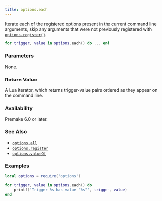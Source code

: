 ```yaml
---
title: options.each
---
```


Iterate each of the registered options present in the current command line arguments, skip any arguments that were not previously registered with [`options.register()`](register.md).

```lua
for trigger, value in options.each() do ... end
```

### Parameters

None.

### Return Value

A Lua iterator, which returns trigger-value pairs ordered as they appear on the command line.

### Availability

Premake 6.0 or later.

### See Also

* [`options.all`](all.md)
* [`options.register`](register.md)
* [`options.valueOf`](valueOf.md)

### Examples

```lua
local options = require('options')

for trigger, value in options.each() do
	printf('Trigger %s has value "%s"', trigger, value)
end
```
